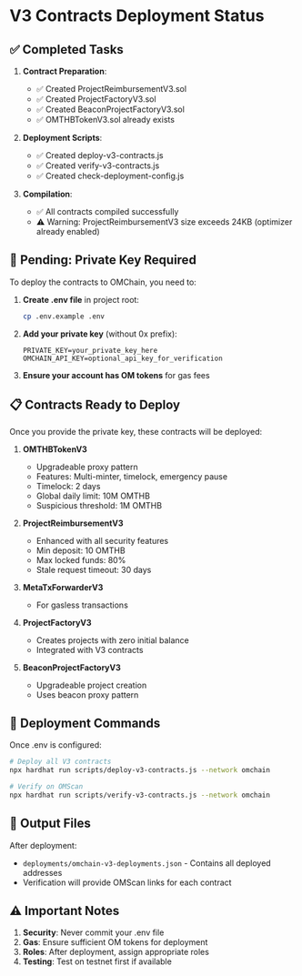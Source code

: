 # V3 Contracts Deployment Status

## ✅ Completed Tasks

1. **Contract Preparation**:
   - ✅ Created ProjectReimbursementV3.sol
   - ✅ Created ProjectFactoryV3.sol
   - ✅ Created BeaconProjectFactoryV3.sol
   - ✅ OMTHBTokenV3.sol already exists

2. **Deployment Scripts**:
   - ✅ Created deploy-v3-contracts.js
   - ✅ Created verify-v3-contracts.js
   - ✅ Created check-deployment-config.js

3. **Compilation**:
   - ✅ All contracts compiled successfully
   - ⚠️  Warning: ProjectReimbursementV3 size exceeds 24KB (optimizer already enabled)

## 🔴 Pending: Private Key Required

To deploy the contracts to OMChain, you need to:

1. **Create .env file** in project root:
   ```bash
   cp .env.example .env
   ```

2. **Add your private key** (without 0x prefix):
   ```
   PRIVATE_KEY=your_private_key_here
   OMCHAIN_API_KEY=optional_api_key_for_verification
   ```

3. **Ensure your account has OM tokens** for gas fees

## 📋 Contracts Ready to Deploy

Once you provide the private key, these contracts will be deployed:

1. **OMTHBTokenV3**
   - Upgradeable proxy pattern
   - Features: Multi-minter, timelock, emergency pause
   - Timelock: 2 days
   - Global daily limit: 10M OMTHB
   - Suspicious threshold: 1M OMTHB

2. **ProjectReimbursementV3**
   - Enhanced with all security features
   - Min deposit: 10 OMTHB
   - Max locked funds: 80%
   - Stale request timeout: 30 days

3. **MetaTxForwarderV3**
   - For gasless transactions

4. **ProjectFactoryV3**
   - Creates projects with zero initial balance
   - Integrated with V3 contracts

5. **BeaconProjectFactoryV3**
   - Upgradeable project creation
   - Uses beacon proxy pattern

## 🚀 Deployment Commands

Once .env is configured:

```bash
# Deploy all V3 contracts
npx hardhat run scripts/deploy-v3-contracts.js --network omchain

# Verify on OMScan
npx hardhat run scripts/verify-v3-contracts.js --network omchain
```

## 📁 Output Files

After deployment:
- `deployments/omchain-v3-deployments.json` - Contains all deployed addresses
- Verification will provide OMScan links for each contract

## ⚠️ Important Notes

1. **Security**: Never commit your .env file
2. **Gas**: Ensure sufficient OM tokens for deployment
3. **Roles**: After deployment, assign appropriate roles
4. **Testing**: Test on testnet first if available